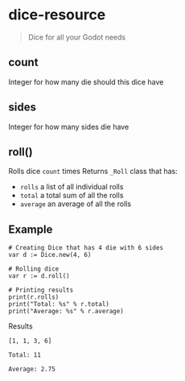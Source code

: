 # dice-resource

> Dice for all your Godot needs

## count

Integer for how many die should this dice have

## sides

Integer for how many sides die have

## roll()

Rolls dice `count` times
Returns `_Roll` class that has:
- `rolls` a list of all individual rolls
- `total` a total sum of all the rolls
- `average` an average of all the rolls

## Example

```gdscript
# Creating Dice that has 4 die with 6 sides
var d := Dice.new(4, 6)

# Rolling dice
var r := d.roll()

# Printing results
print(r.rolls)
print("Total: %s" % r.total)
print("Average: %s" % r.average)
```
Results
```gdscript
[1, 1, 3, 6]
```
```gdscript
Total: 11
```
```gdscript
Average: 2.75
```
